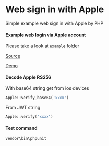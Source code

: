 # Web sign in with Apple
Simple example web sign in with Apple by PHP

#### Example web login via Apple account

Please take a look at `example` folder

[Source](https://developer.okta.com/blog/2019/06/04/what-the-heck-is-sign-in-with-apple "What the Heck is Sign In with Apple?")

[Demo](https://vgplay.vn/apple/ "Demo of Sign In with Apple")

#### Decode Apple RS256

With base64 string get from ios devices
```php
Apple::verify_base64('xxxx')
```

From JWT string
```php
Apple::verify('xxxx')
```

#### Test command

```bash
vendor\bin\phpunit
```

